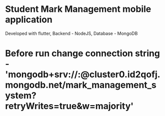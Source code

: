 # Student Mark Management mobile application
 Developed with flutter, Backend - NodeJS, Database - MongoDB
 # Before run change connection string - 'mongodb+srv://<Username>:<Password>@cluster0.id2qofj.mongodb.net/mark_management_system?retryWrites=true&w=majority'

